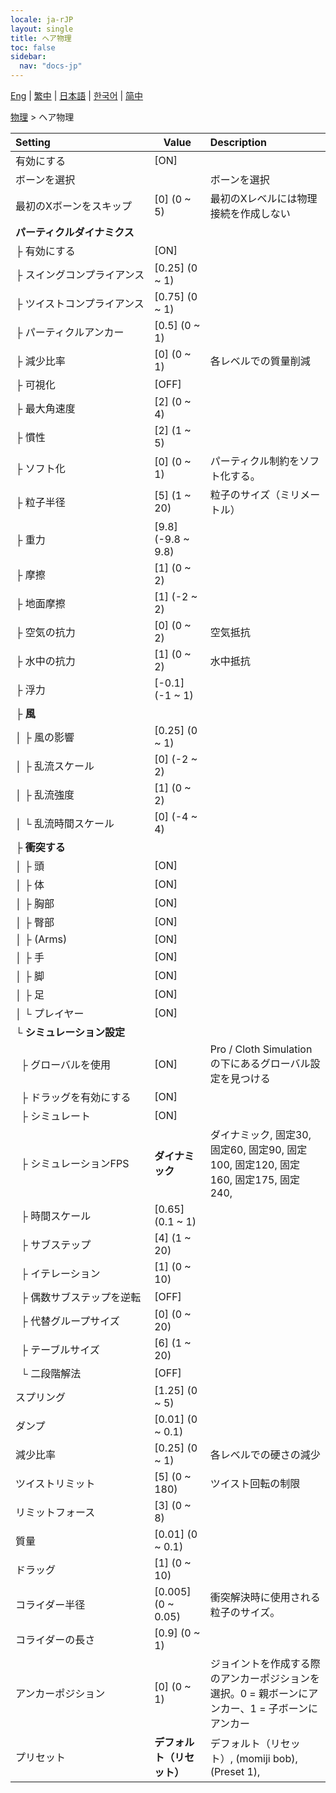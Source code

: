 ```yaml
---
locale: ja-rJP
layout: single
title: ヘア物理
toc: false
sidebar:
  nav: "docs-jp"
---
```

[Eng](/dancexr/menu/2025.4/actor/hair_physics) | [繁中](/tw/dancexr/menu/2025.4/actor/hair_physics) | [日本語](/jp/dancexr/menu/2025.4/actor/hair_physics) | [한국어](/kr/dancexr/menu/2025.4/actor/hair_physics) | [简中](/zh/dancexr/menu/2025.4/actor/hair_physics)

[物理](../menu#物理) > ヘア物理



| Setting | Value | Description |
| :--- | --- | :--- |
|<nobr>有効にする</nobr>| [ON] | 
|<nobr>ボーンを選択</nobr>|| ボーンを選択
|<nobr>最初のXボーンをスキップ</nobr>| [0] (0 ~ 5) | 最初のXレベルには物理接続を作成しない
|<nobr><b>パーティクルダイナミクス</b></nobr>| | 
|<nobr>├&nbsp;有効にする</nobr>| [ON] | 
|<nobr>├&nbsp;スイングコンプライアンス</nobr>| [0.25] (0 ~ 1) | 
|<nobr>├&nbsp;ツイストコンプライアンス</nobr>| [0.75] (0 ~ 1) | 
|<nobr>├&nbsp;パーティクルアンカー</nobr>| [0.5] (0 ~ 1) | 
|<nobr>├&nbsp;減少比率</nobr>| [0] (0 ~ 1) | 各レベルでの質量削減
|<nobr>├&nbsp;可視化</nobr>| [OFF] | 
|<nobr>├&nbsp;最大角速度</nobr>| [2] (0 ~ 4) | 
|<nobr>├&nbsp;慣性</nobr>| [2] (1 ~ 5) | 
|<nobr>├&nbsp;ソフト化</nobr>| [0] (0 ~ 1) | パーティクル制約をソフト化する。
|<nobr>├&nbsp;粒子半径</nobr>| [5] (1 ~ 20) | 粒子のサイズ（ミリメートル）
|<nobr>├&nbsp;重力</nobr>| [9.8] (-9.8 ~ 9.8) | 
|<nobr>├&nbsp;摩擦</nobr>| [1] (0 ~ 2) | 
|<nobr>├&nbsp;地面摩擦</nobr>| [1] (-2 ~ 2) | 
|<nobr>├&nbsp;空気の抗力</nobr>| [0] (0 ~ 2) | 空気抵抗
|<nobr>├&nbsp;水中の抗力</nobr>| [1] (0 ~ 2) | 水中抵抗
|<nobr>├&nbsp;浮力</nobr>| [-0.1] (-1 ~ 1) | 
|<nobr>├&nbsp;<b>風</b></nobr>| | 
|<nobr>│&nbsp;├&nbsp;風の影響</nobr>| [0.25] (0 ~ 1) | 
|<nobr>│&nbsp;├&nbsp;乱流スケール</nobr>| [0] (-2 ~ 2) | 
|<nobr>│&nbsp;├&nbsp;乱流強度</nobr>| [1] (0 ~ 2) | 
|<nobr>│&nbsp;└&nbsp;乱流時間スケール</nobr>| [0] (-4 ~ 4) | 
|<nobr>├&nbsp;<b>衝突する</b></nobr>| | 
|<nobr>│&nbsp;├&nbsp;頭</nobr>| [ON] | 
|<nobr>│&nbsp;├&nbsp;体</nobr>| [ON] | 
|<nobr>│&nbsp;├&nbsp;胸部</nobr>| [ON] | 
|<nobr>│&nbsp;├&nbsp;臀部</nobr>| [ON] | 
|<nobr>│&nbsp;├&nbsp;(Arms)</nobr>| [ON] | 
|<nobr>│&nbsp;├&nbsp;手</nobr>| [ON] | 
|<nobr>│&nbsp;├&nbsp;脚</nobr>| [ON] | 
|<nobr>│&nbsp;├&nbsp;足</nobr>| [ON] | 
|<nobr>│&nbsp;└&nbsp;プレイヤー</nobr>| [ON] | 
|<nobr>└&nbsp;<b>シミュレーション設定</b></nobr>| | 
|<nobr>&nbsp;&nbsp;├&nbsp;グローバルを使用</nobr>| [ON] | Pro / Cloth Simulationの下にあるグローバル設定を見つける
|<nobr>&nbsp;&nbsp;├&nbsp;ドラッグを有効にする</nobr>| [ON] | 
|<nobr>&nbsp;&nbsp;├&nbsp;シミュレート</nobr>| [ON] | 
|<nobr>&nbsp;&nbsp;├&nbsp;シミュレーションFPS</nobr>| **ダイナミック** | ダイナミック, 固定30, 固定60, 固定90, 固定100, 固定120, 固定160, 固定175, 固定240,  |
|<nobr>&nbsp;&nbsp;├&nbsp;時間スケール</nobr>| [0.65] (0.1 ~ 1) | 
|<nobr>&nbsp;&nbsp;├&nbsp;サブステップ</nobr>| [4] (1 ~ 20) | 
|<nobr>&nbsp;&nbsp;├&nbsp;イテレーション</nobr>| [1] (0 ~ 10) | 
|<nobr>&nbsp;&nbsp;├&nbsp;偶数サブステップを逆転</nobr>| [OFF] | 
|<nobr>&nbsp;&nbsp;├&nbsp;代替グループサイズ</nobr>| [0] (0 ~ 20) | 
|<nobr>&nbsp;&nbsp;├&nbsp;テーブルサイズ</nobr>| [6] (1 ~ 20) | 
|<nobr>&nbsp;&nbsp;└&nbsp;二段階解法</nobr>| [OFF] | 
|<nobr>スプリング</nobr>| [1.25] (0 ~ 5) | 
|<nobr>ダンプ</nobr>| [0.01] (0 ~ 0.1) | 
|<nobr>減少比率</nobr>| [0.25] (0 ~ 1) | 各レベルでの硬さの減少
|<nobr>ツイストリミット</nobr>| [5] (0 ~ 180) | ツイスト回転の制限
|<nobr>リミットフォース</nobr>| [3] (0 ~ 8) | 
|<nobr>質量</nobr>| [0.01] (0 ~ 0.1) | 
|<nobr>ドラッグ</nobr>| [1] (0 ~ 10) | 
|<nobr>コライダー半径</nobr>| [0.005] (0 ~ 0.05) | 衝突解決時に使用される粒子のサイズ。
|<nobr>コライダーの長さ</nobr>| [0.9] (0 ~ 1) | 
|<nobr>アンカーポジション</nobr>| [0] (0 ~ 1) | ジョイントを作成する際のアンカーポジションを選択。0 = 親ボーンにアンカー、1 = 子ボーンにアンカー
|<nobr>プリセット</nobr>| **デフォルト（リセット）** | デフォルト（リセット）, (momiji bob), (Preset 1),  |
